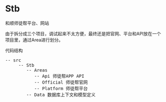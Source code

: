 # Stb
和顺师徒帮平台、网站

由于拆分成三个项目，调试起来不太方便，最终还是把官网、平台和API放在一个项目里，通过Area进行划分。

代码结构
<pre>-- src
     -- Stb
        -- Areas
           -- Api 师徒帮APP API
           -- Official 师徒帮官网
           -- Platform 师徒帮平台
        -- Data 数据库上下文和模型定义
</pre>